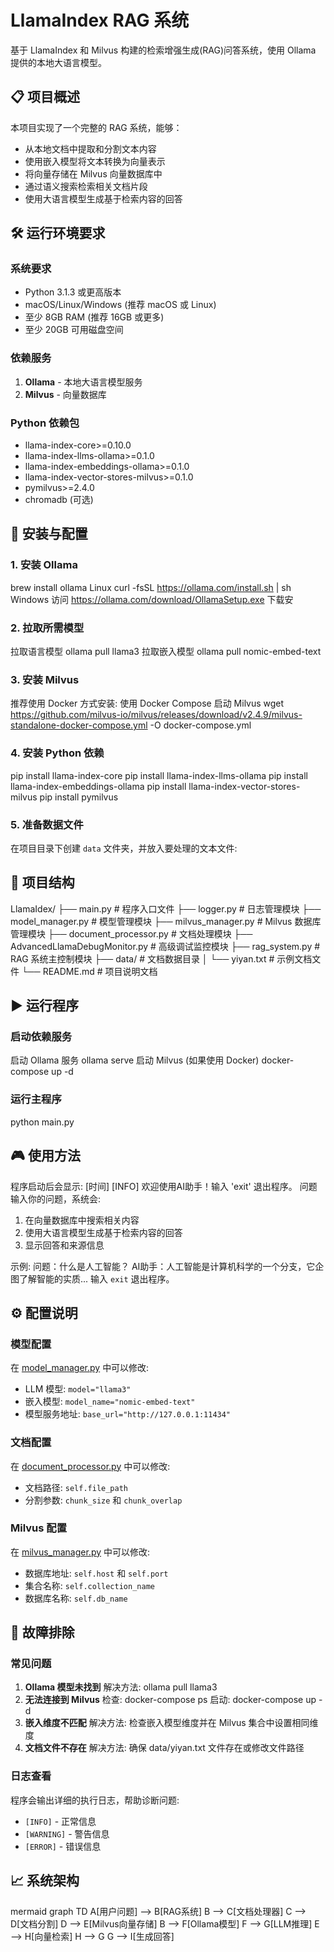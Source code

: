 
# LlamaIndex RAG 系统

基于 LlamaIndex 和 Milvus 构建的检索增强生成(RAG)问答系统，使用 Ollama 提供的本地大语言模型。

## 📋 项目概述

本项目实现了一个完整的 RAG 系统，能够：
- 从本地文档中提取和分割文本内容
- 使用嵌入模型将文本转换为向量表示
- 将向量存储在 Milvus 向量数据库中
- 通过语义搜索检索相关文档片段
- 使用大语言模型生成基于检索内容的回答

## 🛠 运行环境要求

### 系统要求
- Python 3.1.3 或更高版本
- macOS/Linux/Windows (推荐 macOS 或 Linux)
- 至少 8GB RAM (推荐 16GB 或更多)
- 至少 20GB 可用磁盘空间

### 依赖服务
1. **Ollama** - 本地大语言模型服务
2. **Milvus** - 向量数据库

### Python 依赖包
- llama-index-core>=0.10.0
- llama-index-llms-ollama>=0.1.0
- llama-index-embeddings-ollama>=0.1.0
- llama-index-vector-stores-milvus>=0.1.0
- pymilvus>=2.4.0
- chromadb (可选)

## 🚀 安装与配置

### 1. 安装 Ollama
brew install ollama
Linux
curl -fsSL https://ollama.com/install.sh | sh
Windows
访问 https://ollama.com/download/OllamaSetup.exe 下载安
### 2. 拉取所需模型
拉取语言模型
ollama pull llama3
拉取嵌入模型
ollama pull nomic-embed-text
### 3. 安装 Milvus
推荐使用 Docker 方式安装:
使用 Docker Compose 启动 Milvus
wget https://github.com/milvus-io/milvus/releases/download/v2.4.9/milvus-standalone-docker-compose.yml -O docker-compose.yml
### 4. 安装 Python 依赖
pip install llama-index-core
pip install llama-index-llms-ollama
pip install llama-index-embeddings-ollama
pip install llama-index-vector-stores-milvus
pip install pymilvus
### 5. 准备数据文件
在项目目录下创建 `data` 文件夹，并放入要处理的文本文件:
## 📁 项目结构
LlamaIdex/
├── main.py # 程序入口文件
├── logger.py # 日志管理模块
├── model_manager.py # 模型管理模块
├── milvus_manager.py # Milvus 数据库管理模块
├── document_processor.py # 文档处理模块
├── AdvancedLlamaDebugMonitor.py # 高级调试监控模块
├── rag_system.py # RAG 系统主控制模块
├── data/ # 文档数据目录
│ └── yiyan.txt # 示例文档文件
└── README.md # 项目说明文档
## ▶️ 运行程序

### 启动依赖服务
启动 Ollama 服务
ollama serve
启动 Milvus (如果使用 Docker)
docker-compose up -d
### 运行主程序
python main.py
## 🎮 使用方法

程序启动后会显示:
[时间] [INFO] 欢迎使用AI助手！输入 'exit' 退出程序。 问题
输入你的问题，系统会:
1. 在向量数据库中搜索相关内容
2. 使用大语言模型生成基于检索内容的回答
3. 显示回答和来源信息

示例:
问题：什么是人工智能？
AI助手：人工智能是计算机科学的一个分支，它企图了解智能的实质...
输入 `exit` 退出程序。

## ⚙️ 配置说明

### 模型配置
在 [model_manager.py](file:///Users/liuguanghu/PythonPorject/LlamaIdex/src/model_manager.py) 中可以修改:
- LLM 模型: `model="llama3"`
- 嵌入模型: `model_name="nomic-embed-text"`
- 模型服务地址: `base_url="http://127.0.0.1:11434"`

### 文档配置
在 [document_processor.py](file:///Users/liuguanghu/PythonPorject/LlamaIdex/src/document_processor.py) 中可以修改:
- 文档路径: `self.file_path`
- 分割参数: `chunk_size` 和 `chunk_overlap`

### Milvus 配置
在 [milvus_manager.py](file:///Users/liuguanghu/PythonPorject/LlamaIdex/src/milvus_manager.py) 中可以修改:
- 数据库地址: `self.host` 和 `self.port`
- 集合名称: `self.collection_name`
- 数据库名称: `self.db_name`

## 🔧 故障排除

### 常见问题

1. **Ollama 模型未找到**
解决方法: ollama pull llama3
2. **无法连接到 Milvus**
检查: docker-compose ps
启动: docker-compose up -d
3. **嵌入维度不匹配**
解决方法: 检查嵌入模型维度并在 Milvus 集合中设置相同维度
4. **文档文件不存在**
解决方法: 确保 data/yiyan.txt 文件存在或修改文件路径
### 日志查看
程序会输出详细的执行日志，帮助诊断问题:
- `[INFO]` - 正常信息
- `[WARNING]` - 警告信息
- `[ERROR]` - 错误信息

## 📈 系统架构
mermaid
graph TD
A[用户问题] --> B[RAG系统]
B --> C[文档处理器] 
C --> D[文档分割]
D --> E[Milvus向量存储] 
B --> F[Ollama模型] 
F --> G[LLM推理]
E --> H[向量检索]
H --> G
G --> I[生成回答]



